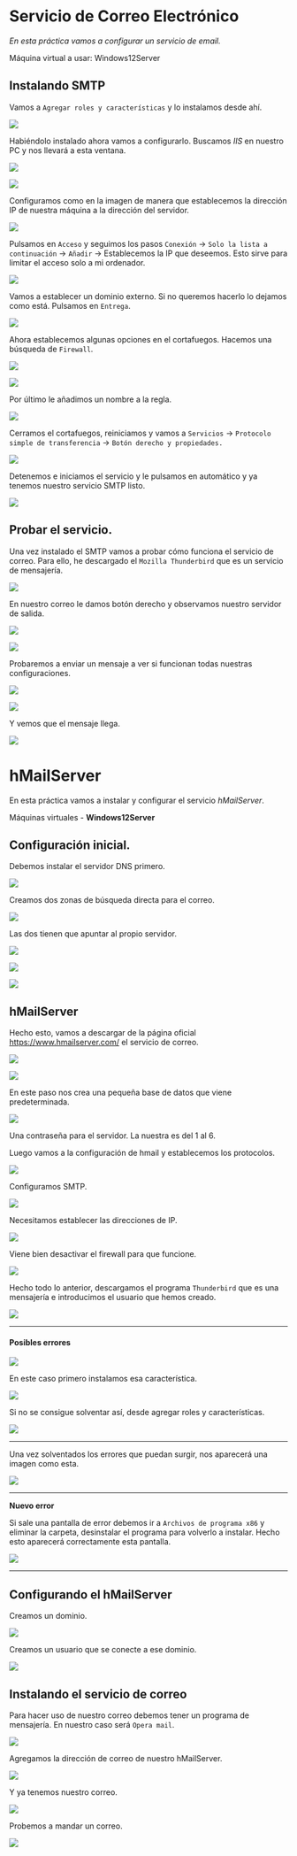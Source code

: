# Servicio de Correo Electrónico

*En esta práctica vamos a configurar un servicio de email.*

Máquina virtual a usar: Windows12Server

## Instalando SMTP

Vamos a `Agregar roles y características` y lo instalamos desde ahí.

![](./img/1.png)

Habiéndolo instalado ahora vamos a configurarlo. Buscamos *IIS* en nuestro PC y nos llevará a esta ventana.

![](./img/2.png)

![](./img/3.png)

Configuramos como en la imagen de manera que establecemos la dirección IP de nuestra máquina a la dirección del servidor.

![](./img/4.png)

Pulsamos en `Acceso` y seguimos los pasos `Conexión` -> `Solo la lista a continuación` -> `Añadir` -> Establecemos la IP que deseemos. Esto sirve para limitar el acceso solo a mi ordenador.

![](./img/5.png)

Vamos a establecer un dominio externo. Si no queremos hacerlo lo dejamos como está. Pulsamos en `Entrega`.

![](./img/6.png)

Ahora establecemos algunas opciones en el cortafuegos. Hacemos una búsqueda de `Firewall`.

![](./img/7.png)

![](./img/8.png)

Por último le añadimos un nombre a la regla.

![](./img/9.png)

Cerramos el cortafuegos, reiniciamos y vamos a `Servicios` -> `Protocolo simple de transferencia` -> `Botón derecho y propiedades.`

![](./img/13.png)

Detenemos e iniciamos el servicio y le pulsamos en automático y ya tenemos nuestro servicio SMTP listo.

![](./img/14.png)

## Probar el servicio.

Una vez instalado el SMTP vamos a probar cómo funciona el servicio de correo. Para ello, he descargado el `Mozilla Thunderbird` que es un servicio de mensajería.

![](./img/15.png)

En nuestro correo le damos botón derecho y observamos nuestro servidor de salida.

![](./img/16.png)

![](./img/17.png)

Probaremos a enviar un mensaje a ver si funcionan todas nuestras configuraciones.

![](./img/18.png)

![](./img/19.png)

Y vemos que el mensaje llega.

![](./img/20.png)

# hMailServer

En esta práctica vamos a instalar y configurar el servicio *hMailServer*.

Máquinas virtuales - **Windows12Server**

## Configuración inicial.

Debemos instalar el servidor DNS primero.

![](./img/mail1.png)

Creamos dos zonas de búsqueda directa para el correo.

![](./img/mail2.png)

Las dos tienen que apuntar al propio servidor.

![](./img/mail3.png)

![](./img/tuto1.png)

![](./img/tuto2.png)

## hMailServer

Hecho esto, vamos a descargar de la página oficial https://www.hmailserver.com/ el servicio de correo.

![](./img/mail4.png)

![](./img/mail5.png)

En este paso nos crea una pequeña base de datos que viene predeterminada.

![](./img/mail6.png)

Una contraseña para el servidor. La nuestra es del 1 al 6.

Luego vamos a la configuración de hmail y establecemos los protocolos.

![](./img/tuto3.png)

Configuramos SMTP.

![](./img/tuto4.png)

Necesitamos establecer las direcciones de IP.

![](./img/tuto5.png)

Viene bien desactivar el firewall para que funcione.

![](./img/tuto6.png)

Hecho todo lo anterior, descargamos el programa `Thunderbird` que es una mensajería e introducimos el usuario que hemos creado.

![](./img/tuto7.png)



----------------------------

#### Posibles errores

![](./img/mail8.png)

En este caso primero instalamos esa característica.

![](./img/mail9.png)

Si no se consigue solventar así, desde agregar roles y características.

![](./img/mail10.png)

----------------------------

Una vez solventados los errores que puedan surgir, nos aparecerá una imagen como esta.

![](./img/mail11.png)

-----------------------------

**Nuevo error**

Si sale una pantalla de error debemos ir a `Archivos de programa x86` y eliminar la carpeta, desinstalar el programa para volverlo a instalar. Hecho esto aparecerá correctamente esta pantalla.

![](./img/mail13.png)

------------------------------

## Configurando el hMailServer

Creamos un dominio.

![](./img/mail14.png)

Creamos un usuario que se conecte a ese dominio.

![](./img/mail15.png)

## Instalando el servicio de correo

Para hacer uso de nuestro correo debemos tener un programa de mensajería. En nuestro caso será `Opera mail`.

![](./img/o1.png)

Agregamos la dirección de correo de nuestro hMailServer.

![](./img/o2.png)

Y ya tenemos nuestro correo.

![](./img/o3.png)

Probemos a mandar un correo.

![](./img/o4.png)
